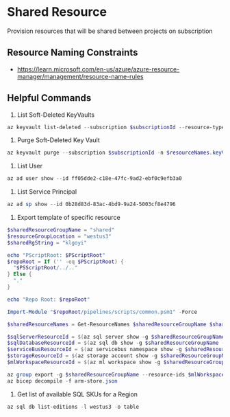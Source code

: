 # Shared Resource

Provision resources that will be shared between projects on subscription

## Resource Naming Constraints

- <https://learn.microsoft.com/en-us/azure/azure-resource-manager/management/resource-name-rules>

## Helpful Commands

1. List Soft-Deleted KeyVaults

```powershell
az keyvault list-deleted --subscription $subscriptionId --resource-type vault
```

1. Purge Soft-Deleted Key Vault

```powershell
az keyvault purge --subscription $subscriptionId -n $resourceNames.keyVault
```

1. List User

```powershell
az ad user show --id ff05dde2-c18e-47fc-9ad2-ebf0c9efb3a0
```

1. List Service Principal

```powershell
az ad sp show --id 0b28d83d-83ac-4bd9-9a24-5003cf8e4796
```

1. Export template of specific resource

```powershell
$sharedResourceGroupName = "shared"
$resourceGroupLocation = "westus3"
$sharedRgString = "klgoyi"

echo "PScriptRoot: $PScriptRoot"
$repoRoot = If ('' -eq $PScriptRoot) {
  "$PSScriptRoot/../.."
} Else {
  "."
}

echo "Repo Root: $repoRoot"

Import-Module "$repoRoot/pipelines/scripts/common.psm1" -Force

$sharedResourceNames = Get-ResourceNames $sharedResourceGroupName $sharedRgString

$sqlServerResourceId = $(az sql server show -g $sharedResourceGroupName -n $sharedResourceNames.sqlServer --query "id" -o tsv)
$sqlDatabaseResourceId = $(az sql db show -g $sharedResourceGroupName --server $sharedResourceNames.sqlServer -n $sharedResourceNames.sqlDatabase --query "id" -o tsv)
$serviceBusResourceId = $(az servicebus namespace show -g $sharedResourceGroupName -n $sharedResourceNames.servicebus --query "id" -o tsv)
$storageResourceId = $(az storage account show -g $sharedResourceGroupName -n $sharedResourceNames.storage --query "id" -o tsv)
$mlWorkspaceResourceId = $(az ml workspace show -g $sharedResourceGroupName -n $sharedResourceNames.machineLearningWorkspace --query "id" -o tsv)

az group export -g $sharedResourceGroupName --resource-ids $mlWorkspaceResourceId > arm-ml-store.json
az bicep decompile -f arm-store.json
```

1. Get list of available SQL SKUs for a Region

```powershell
az sql db list-editions -l westus3 -o table
```
